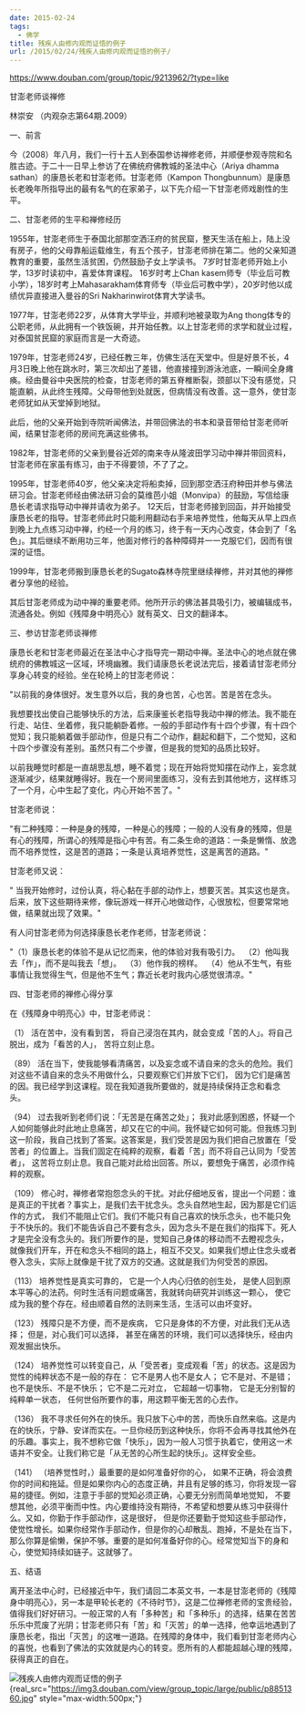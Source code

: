 ```yaml
---
date: 2015-02-24
tags:
  - 佛学
title: 残疾人由修内观而证悟的例子
url: /2015/02/24/残疾人由修内观而证悟的例子/
---
```




https://www.douban.com/group/topic/9213962/?type=like



甘澎老师谈禅修 

林崇安 （内观杂志第64期.2009） 

一、前言 

今（2008）年八月，我们一行十五人到泰国参访禅修老师，并顺便参观寺院和名胜古迹。于二十一日早上参访了在佛统府佛教城的圣法中心（Ariya
dhamma sathan）的康恳长老和甘澎老师。甘澎老师（Kampon
Thongbunnum）是康恳长老晚年所指导出的最有名气的在家弟子，以下先介绍一下甘澎老师戏剧性的生平。 

二、甘澎老师的生平和禅修经历 

1955年，甘澎老师生于泰国北部那空洒汪府的贫民窟，整天生活在船上，陆上没有房子，他的父母靠船运载维生，有五个孩子，甘澎老师排在第二。他的父亲知道教育的重要，虽然生活贫困，仍然鼓励子女上学读书。
7岁时甘澎老师开始上小学，13岁时读初中，喜爱体育课程。 16岁时考上Chan
kasem师专（毕业后可教小学），18岁时考上Mahasarakham体育师专（毕业后可教中学），20岁时他以成绩优异直接进入曼谷的Sri
Nakharinwirot体育大学读书。 

1977年，甘澎老师22岁，从体育大学毕业，并顺利地被录取为Ang
thong体专的公职老师，从此拥有一个铁饭碗，并开始任教。以上甘澎老师的求学和就业过程，对泰国贫民窟的家庭而言是一大奇迹。 

1979年，甘澎老师24岁，已经任教三年，仿佛生活在天堂中。但是好景不长，4月3日晚上他在跳水时，第三次却出了差错，他直接撞到游泳池底，一瞬间全身瘫痪。经由曼谷中央医院的检查，甘澎老师的第五脊椎断裂，颈部以下没有感觉，只能直躺，从此终生残障。父母带他到处就医，但病情没有改善。这一意外，使甘澎老师犹如从天堂掉到地狱。 

此后，他的父亲开始到寺院听闻佛法，并带回佛法的书本和录音带给甘澎老师听闻，结果甘澎老师的房间充满这些佛书。 

1982年，甘澎老师的父亲到曼谷近郊的南来寺从隆波田学习动中禅并带回资料，甘澎老师在家虽有练习，由于不得要领，不了了之。 

1995年，甘澎老师40岁，他父亲决定将船卖掉，回到那空洒汪府种田并参与佛法研习会。甘澎老师经由佛法研习会的莫维芭小姐（Monvipa）的鼓励，写信给康恳长老请求指导动中禅并请收为弟子。
12天后，甘澎老师接到回函，并开始接受康恳长老的指导。甘澎老师此时只能利用翻动右手来培养觉性，他每天从早上四点到晚上九点练习动中禅，约经一个月的练习，终于有一天内心改变，体会到了「名色」。其后继续不断用功三年，他面对修行的各种障碍并一一克服它们，因而有很深的证悟。 

1999年，甘澎老师搬到康恳长老的Sugato森林寺院里继续禅修，并对其他的禅修者分享他的经验。 

其后甘澎老师成为动中禅的重要老师。他所开示的佛法甚具吸引力，被编辑成书，流通各处。例如《残障身中明亮心》就有英文、日文的翻译本。 

三、参访甘澎老师谈禅修 

康恳长老和甘澎老师最近在圣法中心才指导完一期动中禅。圣法中心的地点就在佛统府的佛教城这一区域，环境幽雅。我们请康恳长老说法完后，接着请甘澎老师分享身心转变的经验。坐在轮椅上的甘澎老师说： 

"以前我的身体很好。发生意外以后，我的身也苦，心也苦。苦是苦在念头。 

我想要找出使自己能够快乐的方法，后来康鉴长老指导我动中禅的修法。我不能在行走、站住、坐着修，我只能躺卧着修。一般的手部动作有十四个步骤，有十四个觉知；我只能躺着做手部动作，但是只有二个动作，翻起和翻下，二个觉知，这和十四个步骤没有差别。虽然只有二个步骤，但是我的觉知的品质比较好。 

以前我睡觉时都是一直胡思乱想，睡不着觉；现在开始将觉知摆在动作上，妄念就逐渐减少，结果就睡得好。我在一个房间里面练习，没有去到其他地方，这样练习了一个月，心中生起了变化，内心开始不苦了。" 

甘澎老师说： 

"有二种残障：一种是身的残障，一种是心的残障；一般的人没有身的残障，但是有心的残障，所谓心的残障是指心中有苦。有二条生命的道路：一条是懒惰、放逸而不培养觉性，这是苦的道路；一条是认真培养觉性，这是离苦的道路。" 

甘澎老师又说： 

"
当我开始修时，过份认真，将心黏在手部的动作上，想要灭苦。其实这也是贪。后来，放下这些期待来修，像玩游戏一样开心地做动作，心很放松，但要常常地做，结果就出现了效果。" 

有人问甘澎老师为何选择康恳长老作老师，甘澎老师说： 

"（1）康恳长老的体验不是从记忆而来，他的体验对我有吸引力。 
（2）他叫我去「作」，而不是叫我去「想」。 
（3）他作我的榜样。 
（4）他从不生气，有些事情让我觉得生气，但是他不生气；靠近长老时我内心感觉很清凉。" 

四、甘澎老师的禅修心得分享 

在《残障身中明亮心》中，甘澎老师说： 

（1） 活在苦中，没有看到苦，
将自己浸泡在其内，就会变成「苦的人」。将自己脱出，成为「看苦的人」，
苦将立刻止息。 

（89）
活在当下，使我能够看清痛苦，以及妄念或不请自来的念头的危险。我们对这些不请自来的念头不用做什么，只要观察它们并放下它们，
因为它们是痛苦的因。我已经学到这课程。现在我知道我所要做的，就是持续保持正念和看念头。 

（94） 过去我听到老师们说：「无苦是在痛苦之处」；
我对此感到困惑，怀疑一个人如何能够此时此地止息痛苦，却又在它的中间。我怀疑它如何可能。但我练习到这一阶段，我自己找到了答案。这答案是，我们受苦是因为我们把自己放置在「受苦者」的位置上。当我们固定在纯粹的观察，看着「苦」而不将自己认同为「受苦者」，
这苦将立刻止息。我自己能对此给出回答。所以，要想免于痛苦，必须作纯粹的观察。 

（109）
修心时，禅修者常抱怨念头的干扰。对此仔细地反省，提出一个问题：谁是真正的干扰者？事实上，是我们去干扰念头。念头自然地生起，因为那是它们运作的方式，
我们不能阻止它们。我们不能只有自己喜欢的快乐念头，也不能只免于不快乐的。我们不能告诉自己不要有念头，因为念头不是在我们的指挥下。死人才是完全没有念头的。我们所要作的是，觉知自己身体的移动而不去瞪视念头，
就像我们开车，开在和念头不相同的路上，相互不交叉。如果我们想止住念头或者卷入念头，实际上就像是干扰了双方的交通。这就是我们为何受苦的原因。 

（113） 培养觉性是真实可靠的， 它是一个人内心归依的创生处，
是使人回到原本平等心的法药。何时生活有问题或痛苦，我就转向研究并训练这一颗心，
使它成为我的整个存在。经由顺着自然的法则来生活，生活可以由坏变好。 

（123） 残障只是不方便，而不是疾病，
它只是身体的不方便，对此我们无从选择； 但是，对心我们可以选择，
甚至在痛苦的环境，我们可以选择快乐，经由内观发掘出快乐。 

（124）
培养觉性可以转变自己，从「受苦者」变成观看「苦」的状态。这是因为觉性的纯粹状态不是一般的存在：
它不是男人也不是女人； 它不是对、不是错； 也不是快乐、不是不快乐；
它不是二元对立， 它超越一切事物， 它是无分别智的纯粹单一状态，
任何世俗所要作的事，用这颗平衡无苦的心去作。 

（136）
我不寻求任何外在的快乐。我只放下心中的苦，而快乐自然来临。这是内在的快乐，宁静、安详而实在。一旦你经历到这种快乐，你将不会再寻找其他外在的乐趣。事实上，我不想称它做「快乐」，因为一般人习惯于执着它，使用这一术语并不安全。让我们称它是「从无苦的心所生起的快乐」。这样安全些。 

（141） （培养觉性时，）最重要的是如何准备好你的心，
如果不正确，将会浪费你的时间和拖延。但是如果你内心的态度正确，并且有足够的练习，你将发现一容易的捷径。例如，注意于手部的觉知必须正确，心要无分别而简单地觉知，
不要想其他，必须平衡而中性。内心要维持没有期待，不希望和想要从练习中获得什么。又如，你勤于作手部动作，这是很好，
但是你还要勤于觉知这些手部动作，使觉性增长。如果你经常作手部动作，但是你的心却散乱、跑掉，不是处在当下，
那么你算是偷懒，保护不够。重要的是如何准备好你的心。经常觉知当下的身和心，使觉知持续如链子。这就够了。 

五、结语 

离开圣法中心时，已经接近中午，我们请回二本英文书，一本是甘澎老师的《残障身中明亮心》，另一本是甲轮长老的《不待时节》，这是二位禅修老师的宝贵经验，值得我们好好研习。一般正常的人有「多种苦」和「多种乐」的选择，结果在苦苦乐乐中荒废了光阴；甘澎老师只有「苦」和「灭苦」的单一选择，他幸运地遇到了康恳长老，指出「灭苦」的这唯一道路。在残障的身体中，我们看到甘澎老师内心的喜悦，也看到了佛法的实效就是内心的转变。愿所有的人都能超越心理的残障，获得真正的自在。 



![残疾人由修内观而证悟的例子](https://simg.sinajs.cn/blog7style/images/common/sg_trans.gif "残疾人由修内观而证悟的例子"){real_src="https://img3.douban.com/view/group_topic/large/public/p8851360.jpg"
style="max-width:500px;"}
